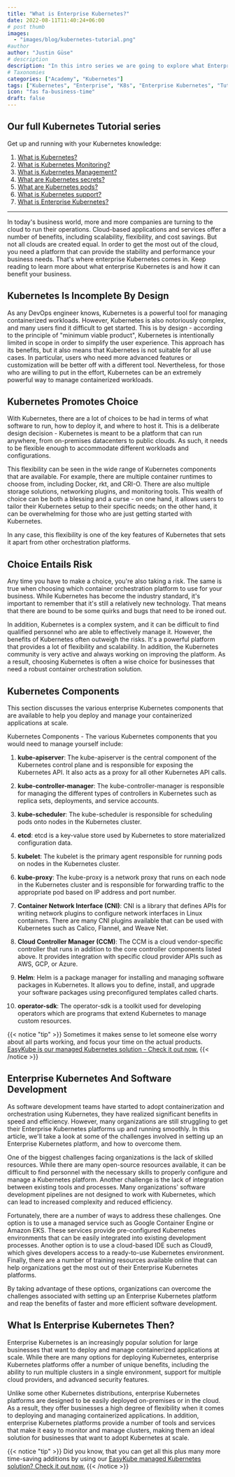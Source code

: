 ```yaml
---
title: "What is Enterprise Kubernetes?"
date: 2022-08-11T11:40:24+06:00
# post thumb
images:
  - "images/blog/kubernetes-tutorial.png"
#author
author: "Justin Güse"
# description
description: "In this intro series we are going to explore what Enterprise Kubernetes is and when it might make sense to use it."
# Taxonomies
categories: ["Academy", "Kubernetes"]
tags: ["Kubernetes", "Enterprise", "K8s", "Enterprise Kubernetes", "Tutorial"]
icon: "fas fa-business-time"
draft: false
---
```


## Our full Kubernetes Tutorial series

Get up and running with your Kubernetes knowledge:

1. [What is Kubernetes?](/blog/what-is-kubernetes/)
2. [What is Kubernetes Monitoring?](/blog/what-is-kubernetes-monitoring/)
3. [What is Kubernetes Management?](/blog/what-is-kubernetes-management/)
4. [What are Kubernetes secrets?](/blog/what-are-kubernetes-secrets/)
5. [What are Kubernetes pods?](/blog/what-are-kubernetes-pods/)
6. [What is Kubernetes support?](/blog/what-is-kubernetes-support/)
7. [What is Enterprise Kubernetes?](/blog/what-is-enterprise-kubernetes/)

---

In today's business world, more and more companies are turning to the cloud to run their operations. Cloud-based applications and services offer a number of benefits, including scalability, flexibility, and cost savings. But not all clouds are created equal. In order to get the most out of the cloud, you need a platform that can provide the stability and performance your business needs. That's where enterprise Kubernetes comes in. Keep reading to learn more about what enterprise Kubernetes is and how it can benefit your business.

## Kubernetes Is Incomplete By Design

As any DevOps engineer knows, Kubernetes is a powerful tool for managing containerized workloads. However, Kubernetes is also notoriously complex, and many users find it difficult to get started. This is by design - according to the principle of "minimum viable product", Kubernetes is intentionally limited in scope in order to simplify the user experience. This approach has its benefits, but it also means that Kubernetes is not suitable for all use cases. In particular, users who need more advanced features or customization will be better off with a different tool. Nevertheless, for those who are willing to put in the effort, Kubernetes can be an extremely powerful way to manage containerized workloads.

## Kubernetes Promotes Choice

With Kubernetes, there are a lot of choices to be had in terms of what software to run, how to deploy it, and where to host it. This is a deliberate design decision - Kubernetes is meant to be a platform that can run anywhere, from on-premises datacenters to public clouds. As such, it needs to be flexible enough to accommodate different workloads and configurations.

This flexibility can be seen in the wide range of Kubernetes components that are available. For example, there are multiple container runtimes to choose from, including Docker, rkt, and CRI-O. There are also multiple storage solutions, networking plugins, and monitoring tools. This wealth of choice can be both a blessing and a curse - on one hand, it allows users to tailor their Kubernetes setup to their specific needs; on the other hand, it can be overwhelming for those who are just getting started with Kubernetes.

In any case, this flexibility is one of the key features of Kubernetes that sets it apart from other orchestration platforms.

## Choice Entails Risk

Any time you have to make a choice, you're also taking a risk. The same is true when choosing which container orchestration platform to use for your business. While Kubernetes has become the industry standard, it's important to remember that it's still a relatively new technology. That means that there are bound to be some quirks and bugs that need to be ironed out.

In addition, Kubernetes is a complex system, and it can be difficult to find qualified personnel who are able to effectively manage it. However, the benefits of Kubernetes often outweigh the risks. It's a powerful platform that provides a lot of flexibility and scalability. In addition, the Kubernetes community is very active and always working on improving the platform. As a result, choosing Kubernetes is often a wise choice for businesses that need a robust container orchestration solution.

## Kubernetes Components

This section discusses the various enterprise Kubernetes components that are available to help you deploy and manage your containerized applications at scale.

Kubernetes Components - The various Kubernetes components that you would need to manage yourself include:

1. **kube-apiserver**: The kube-apiserver is the central component of the Kubernetes control plane and is responsible for exposing the Kubernetes API. It also acts as a proxy for all other Kubernetes API calls.

2. **kube-controller-manager**: The kube-controller-manager is responsible for managing the different types of controllers in Kubernetes such as replica sets, deployments, and service accounts.

3. **kube-scheduler**: The kube-scheduler is responsible for scheduling pods onto nodes in the Kubernetes cluster.

4. **etcd**: etcd is a key-value store used by Kubernetes to store materialized configuration data.

5. **kubelet**: The kubelet is the primary agent responsible for running pods on nodes in the Kubernetes cluster.

6. **kube-proxy**: The kube-proxy is a network proxy that runs on each node in the Kubernetes cluster and is responsible for forwarding traffic to the appropriate pod based on IP address and port number.

7. **Container Network Interface (CNI)**: CNI is a library that defines APIs for writing network plugins to configure network interfaces in Linux containers. There are many CNI plugins available that can be used with Kubernetes such as Calico, Flannel, and Weave Net.

8. **Cloud Controller Manager (CCM)**: The CCM is a cloud vendor-specific controller that runs in addition to the core controller components listed above. It provides integration with specific cloud provider APIs such as AWS, GCP, or Azure.

9. **Helm**: Helm is a package manager for installing and managing software packages in Kubernetes. It allows you to define, install, and upgrade your software packages using preconfigured templates called charts.

10. **operator-sdk**: The operator-sdk is a toolkit used for developing operators which are programs that extend Kubernetes to manage custom resources.

{{< notice "tip" >}}
  Sometimes it makes sense to let someone else worry about all parts working, and focus your time on the actual products. [EasyKube is our managed Kubernetes solution - Check it out now.](/services/easykube)
{{< /notice >}}

## Enterprise Kubernetes And Software Development

As software development teams have started to adopt containerization and orchestration using Kubernetes, they have realized significant benefits in speed and efficiency. However, many organizations are still struggling to get their Enterprise Kubernetes platforms up and running smoothly. In this article, we'll take a look at some of the challenges involved in setting up an Enterprise Kubernetes platform, and how to overcome them.

One of the biggest challenges facing organizations is the lack of skilled resources. While there are many open-source resources available, it can be difficult to find personnel with the necessary skills to properly configure and manage a Kubernetes platform. Another challenge is the lack of integration between existing tools and processes. Many organizations' software development pipelines are not designed to work with Kubernetes, which can lead to increased complexity and reduced efficiency.

Fortunately, there are a number of ways to address these challenges. One option is to use a managed service such as Google Container Engine or Amazon EKS. These services provide pre-configured Kubernetes environments that can be easily integrated into existing development processes. Another option is to use a cloud-based IDE such as Cloud9, which gives developers access to a ready-to-use Kubernetes environment. Finally, there are a number of training resources available online that can help organizations get the most out of their Enterprise Kubernetes platforms.

By taking advantage of these options, organizations can overcome the challenges associated with setting up an Enterprise Kubernetes platform and reap the benefits of faster and more efficient software development.

## What Is Enterprise Kubernetes Then?

Enterprise Kubernetes is an increasingly popular solution for large businesses that want to deploy and manage containerized applications at scale. While there are many options for deploying Kubernetes, enterprise Kubernetes platforms offer a number of unique benefits, including the ability to run multiple clusters in a single environment, support for multiple cloud providers, and advanced security features.

Unlike some other Kubernetes distributions, enterprise Kubernetes platforms are designed to be easily deployed on-premises or in the cloud. As a result, they offer businesses a high degree of flexibility when it comes to deploying and managing containerized applications. In addition, enterprise Kubernetes platforms provide a number of tools and services that make it easy to monitor and manage clusters, making them an ideal solution for businesses that want to adopt Kubernetes at scale.

{{< notice "tip" >}}
  Did you know, that you can get all this plus many more time-saving additions by using our [EasyKube managed Kubernetes solution? Check it out now.](/services/easykube)
{{< /notice >}}
